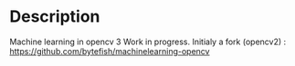 # Description
Machine learning in opencv 3
Work in progress. Initialy a fork (opencv2)  : https://github.com/bytefish/machinelearning-opencv

    
